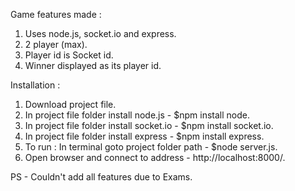 

Game features made :

1. Uses node.js, socket.io and express.
2. 2 player (max).
3. Player id is Socket id.
4. Winner displayed as its player id.


Installation :

1. Download project file.
2. In project file folder install node.js - $npm install node.
3. In project file folder install socket.io - $npm install socket.io.
4. In project file folder install express - $npm install express.
5. To run : In terminal goto project folder path - $node server.js.
6. Open browser and connect to address - http://localhost:8000/.

PS - Couldn't add all features due to Exams.

